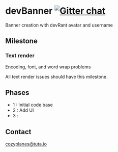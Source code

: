 
# devBanner [![Gitter chat](https://badges.gitter.im/gitterHQ/services.png)](https://gitter.im/devBanner/Lobby)
Banner creation with devRant avatar and username

## Milestone
### Text render
Encoding, font, and word wrap problems

All text render issues should have this milestone.

## Phases

- 1 : Initial code base
- 2 : Add UI
- 3 : 

## Contact
<cozyplanes@tuta.io>
